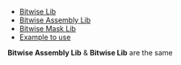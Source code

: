 - [Bitwise Lib](https://github.com/mosi-sol/shell/blob/main/BitwiseLib/Bitwise.sol)
- [Bitwise Assembly Lib](https://github.com/mosi-sol/shell/blob/main/BitwiseLib/BitwiseAssembly.sol)
- [Bitwise Mask Lib](https://github.com/mosi-sol/shell/blob/main/BitwiseLib/BitwiseMask.sol)
- [Example to use](https://github.com/mosi-sol/shell/blob/main/BitwiseLib/UseBitwise.sol)

**Bitwise Assembly Lib** & **Bitwise Lib** are the same
